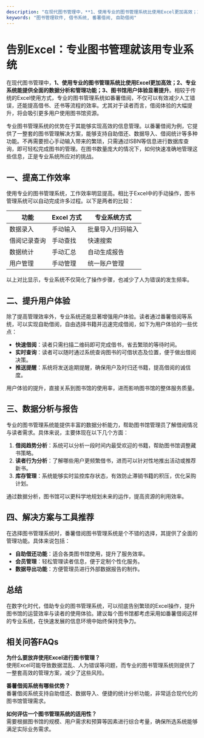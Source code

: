 ```yaml
---
description: "在现代图书管理中，**1、使用专业的图书管理系统比使用Excel更加高效；2、专业系统能提供全面的数据分析和管理功能；3、图书馆用户体验显著提升**。相较于传统的Excel使用方式，专业的图书管理系统如番薯借阅，不仅可以有效减少人工错误，还能提高借书、还书等流程的效率。尤其对于读者而言，借阅体验的大幅提升，将会吸引更多用户使用图书馆资源。"
keywords: "图书管理软件, 借书系统, 番薯借阅, 自助借阅"
---
```

# 告别Excel：专业图书管理就该用专业系统

在现代图书管理中，**1、使用专业的图书管理系统比使用Excel更加高效；2、专业系统能提供全面的数据分析和管理功能；3、图书馆用户体验显著提升**。相较于传统的Excel使用方式，专业的图书管理系统如番薯借阅，不仅可以有效减少人工错误，还能提高借书、还书等流程的效率。尤其对于读者而言，借阅体验的大幅提升，将会吸引更多用户使用图书馆资源。

专业图书管理系统的优势在于其能够实现高效的信息管理。以番薯借阅为例，它提供了一整套的图书管理解决方案，能够支持自助借还、数据导入、借阅统计等多种功能。不再需要担心手动输入带来的繁琐，只需通过ISBN等信息进行数据库查询，即可轻松完成图书的管理。在图书数量庞大的情况下，如何快速准确地管理这些信息，正是专业系统所应对的挑战。

## 一、提高工作效率

使用专业的图书管理系统，工作效率明显提高。相比于Excel中的手动操作，图书管理系统可以自动完成许多过程。以下是两者的比较：

| 功能             | Excel 方式                | 专业系统方式         |
|------------------|---------------------------|----------------------|
| 数据录入         | 手动输入                  | 批量导入/扫码输入    |
| 借阅记录查询     | 手动查找                  | 快速搜索             |
| 数据统计         | 手动汇总                  | 自动生成报告         |
| 用户管理         | 手动管理                  | 统一账户管理         |

以上对比显示，专业系统不仅简化了操作步骤，也减少了人为错误的发生频率。

## 二、提升用户体验

除了提高管理效率外，专业系统还能显著增强用户体验。读者通过番薯借阅等系统，可以实现自助借阅，自由选择书籍并迅速完成借阅，如下为用户体验的一些优点：

- **快速借阅**：读者只需扫描二维码即可完成借书，省去繁琐的等待时间。
- **实时查询**：读者可以随时通过系统查询图书的可借状态及位置，便于做出借阅决策。
- **推送提醒**：系统将发送逾期提醒，确保用户及时归还书籍，提高借阅的诚信度。

用户体验的提升，直接关系到图书馆的使用率，进而影响图书馆的整体服务质量。

## 三、数据分析与报告

专业的图书管理系统能提供丰富的数据分析能力，帮助图书馆管理员了解借阅情况与读者需求。具体来说，主要体现在以下几个方面：

1. **借阅趋势分析**：系统可以分析一段时间内最受欢迎的书籍，帮助图书馆调整藏书策略。
2. **读者行为分析**：了解哪些用户更频繁借书，进而可以针对性地推出活动或推荐新书。
3. **库存管理**：系统能够实时监控库存状态，有效防止滞销书籍的积压，优化采购计划。

通过数据分析，图书馆可以更科学地规划未来的运作，提高资源的利用效率。

## 四、解决方案与工具推荐

在选择图书管理系统时，番薯借阅图书管理系统是个不错的选择，其提供了全面的管理功能。具体来说包括：

- **自助借还功能**：适合各类图书馆使用，提升了服务效率。
- **会员管理**：轻松管理读者信息，便于定制个性化服务。
- **数据导出功能**：方便管理员进行外部数据报告的制作。

## 总结

在数字化时代，借助专业的图书管理系统，可以彻底告别繁琐的Excel操作，提升图书馆的运营效率与读者的使用体验。建议每个图书馆都考虑采用如番薯借阅这样的专业系统，在快速发展的信息环境中始终保持竞争力。

## 相关问答FAQs

**为什么要放弃使用Excel进行图书管理？**  
使用Excel可能导致数据混乱、人为错误等问题，而专业的图书管理系统则提供了一整套高效的管理方案，减少了这些风险。

**番薯借阅系统有哪些优势？**  
番薯借阅系统支持自助借还、数据导入、便捷的统计分析功能，非常适合现代化的图书馆管理需求。

**如何评估一个图书管理系统的适用性？**  
需要根据图书馆的规模、用户需求和预算等因素进行综合考量，确保所选系统能够满足实际业务需求。
